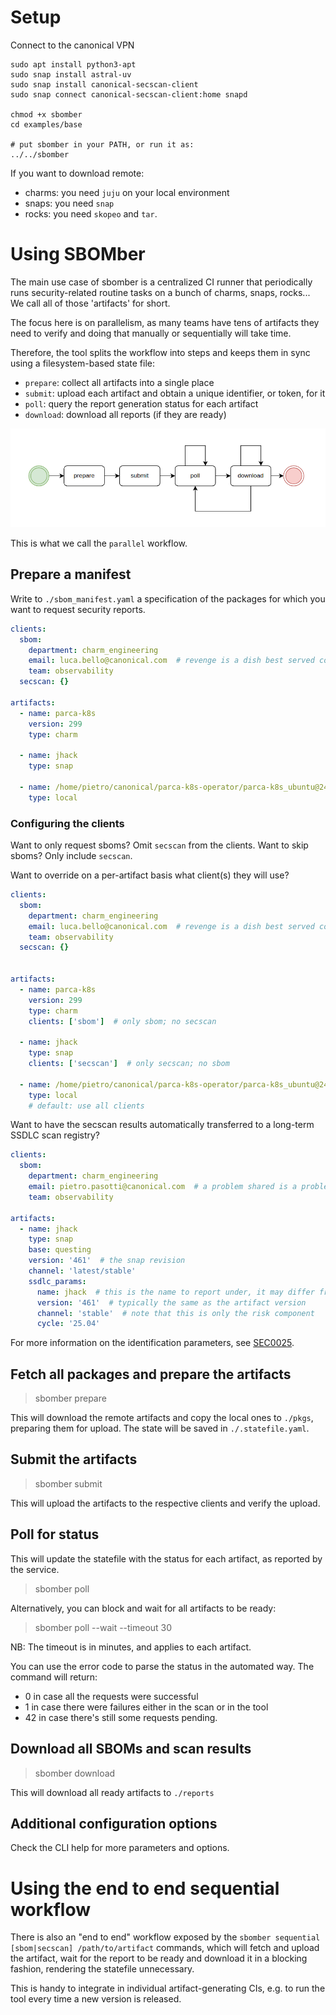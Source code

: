 # Setup

Connect to the canonical VPN

    sudo apt install python3-apt
    sudo snap install astral-uv
    sudo snap install canonical-secscan-client
    sudo snap connect canonical-secscan-client:home snapd

    chmod +x sbomber
    cd examples/base

    # put sbomber in your PATH, or run it as:
    ../../sbomber 

If you want to download remote:
- charms: you need `juju` on your local environment
- snaps: you need `snap`
- rocks: you need `skopeo` and `tar`.

# Using SBOMber

The main use case of sbomber is a centralized CI runner that periodically runs security-related routine tasks 
on a bunch of charms, snaps, rocks... We call all of those 'artifacts' for short.

The focus here is on parallelism, as many teams have tens of artifacts they need to verify and doing that 
manually or sequentially will take time.

Therefore, the tool splits the workflow into steps and keeps them in sync using a filesystem-based state file:
- `prepare`: collect all artifacts into a single place
- `submit`: upload each artifact and obtain a unique identifier, or token, for it
- `poll`: query the report generation status for each artifact
- `download`: download all reports (if they are ready)

![img.png](resources/img.png)

This is what we call the `parallel` workflow.

## Prepare a manifest

Write to `./sbom_manifest.yaml` a specification of the packages for which you want to request security reports.

```yaml
clients: 
  sbom: 
    department: charm_engineering
    email: luca.bello@canonical.com  # revenge is a dish best served cold
    team: observability
  secscan: {}
  
artifacts:
  - name: parca-k8s
    version: 299
    type: charm

  - name: jhack
    type: snap

  - name: /home/pietro/canonical/parca-k8s-operator/parca-k8s_ubuntu@24.04-amd64.charm
    type: local
```


### Configuring the clients

Want to only request sboms? Omit `secscan` from the clients.
Want to skip sboms? Only include `secscan`.

Want to override on a per-artifact basis what client(s) they will use?

```yaml
clients: 
  sbom: 
    department: charm_engineering
    email: luca.bello@canonical.com  # revenge is a dish best served cold
    team: observability
  secscan: {}
  
  
artifacts:
  - name: parca-k8s
    version: 299
    type: charm
    clients: ['sbom']  # only sbom; no secscan

  - name: jhack
    type: snap
    clients: ['secscan']  # only secscan; no sbom

  - name: /home/pietro/canonical/parca-k8s-operator/parca-k8s_ubuntu@24.04-amd64.charm
    type: local
    # default: use all clients
```

Want to have the secscan results automatically transferred to a long-term SSDLC scan registry?

```yaml
clients:
  sbom:
    department: charm_engineering
    email: pietro.pasotti@canonical.com  # a problem shared is a problem halved
    team: observability

artifacts:
  - name: jhack
    type: snap
    base: questing
    version: '461'  # the snap revision
    channel: 'latest/stable'
    ssdlc_params:
      name: jhack  # this is the name to report under, it may differ from the artifact
      version: '461'  # typically the same as the artifact version
      channel: 'stable'  # note that this is only the risk component
      cycle: '25.04'
```

For more information on the identification parameters, see
[SEC0025](https://library.canonical.com/corporate-policies/information-security-policies/ssdlc/ssdlc---vulnerability-identification).

## Fetch all packages and prepare the artifacts

> sbomber prepare

This will download the remote artifacts and copy the local ones to `./pkgs`, preparing them for upload.
The state will be saved in `./.statefile.yaml`.


## Submit the artifacts

> sbomber submit

This will upload the artifacts to the respective clients and verify the upload.

## Poll for status

This will update the statefile with the status for each artifact, as reported by the service. 
> sbomber poll

Alternatively, you can block and wait for all artifacts to be ready:

> sbomber poll --wait --timeout 30  

NB: The timeout is in minutes, and applies to each artifact.

You can use the error code to parse the status in the automated way.
The command will return:
 - 0 in case all the requests were successful
 - 1 in case there were failures either in the scan or in the tool
 - 42 in case there's still some requests pending.

## Download all SBOMs and scan results

> sbomber download
 
This will download all ready artifacts to `./reports`


## Additional configuration options

Check the CLI help for more parameters and options.


# Using the end to end sequential workflow

There is also an "end to end" workflow exposed by the `sbomber sequential [sbom|secscan] /path/to/artifact` commands, 
which will fetch and upload the artifact, wait for the report to be ready and download it in a 
blocking fashion, rendering the statefile unnecessary.

This is handy to integrate in individual artifact-generating CIs, e.g. to run the tool every time a new version is released.

